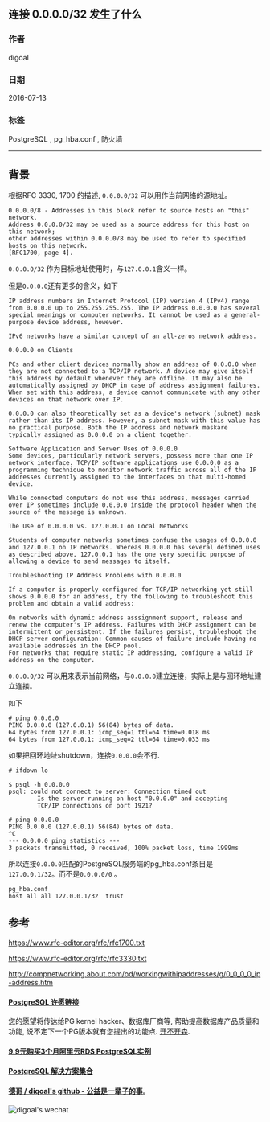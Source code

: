 ## 连接 0.0.0.0/32 发生了什么  
                                                                                                                                                                                                           
### 作者                                                                                                                                                                                                           
digoal                                                                                                                                                                                                           
                                                                                                                                                                                                           
### 日期                                                                                                                                                                                                           
2016-07-13                                                                                                                                                                                                    
                                                                                                                                                                                                           
### 标签                                                                                                                                                                                                           
PostgreSQL , pg_hba.conf , 防火墙         
                                                                                                                                                                                                           
----                                                                                                                                                                                                           
                                                                                                                                                                                                           
## 背景                                                                                               
根据RFC 3330, 1700 的描述, ```0.0.0.0/32``` 可以用作当前网络的源地址。      
  
```  
0.0.0.0/8 - Addresses in this block refer to source hosts on "this" network.    
Address 0.0.0.0/32 may be used as a source address for this host on this network;   
other addresses within 0.0.0.0/8 may be used to refer to specified hosts on this network.  
[RFC1700, page 4].  
```  
    
```0.0.0.0/32``` 作为目标地址使用时，与```127.0.0.1```含义一样。    
  
但是```0.0.0.0```还有更多的含义，如下    
  
```  
IP address numbers in Internet Protocol (IP) version 4 (IPv4) range from 0.0.0.0 up to 255.255.255.255. The IP address 0.0.0.0 has several special meanings on computer networks. It cannot be used as a general-purpose device address, however.  
  
IPv6 networks have a similar concept of an all-zeros network address.  
  
0.0.0.0 on Clients  
  
PCs and other client devices normally show an address of 0.0.0.0 when they are not connected to a TCP/IP network. A device may give itself this address by default whenever they are offline. It may also be automatically assigned by DHCP in case of address assignment failures.  When set with this address, a device cannot communicate with any other devices on that network over IP.  
  
0.0.0.0 can also theoretically set as a device's network (subnet) mask rather than its IP address. However, a subnet mask with this value has no practical purpose. Both the IP address and network maskare typically assigned as 0.0.0.0 on a client together.    
  
Software Application and Server Uses of 0.0.0.0  
Some devices, particularly network servers, possess more than one IP network interface. TCP/IP software applications use 0.0.0.0 as a programming technique to monitor network traffic across all of the IP addresses currently assigned to the interfaces on that multi-homed device.  
  
While connected computers do not use this address, messages carried over IP sometimes include 0.0.0.0 inside the protocol header when the source of the message is unknown.  
  
The Use of 0.0.0.0 vs. 127.0.0.1 on Local Networks  
  
Students of computer networks sometimes confuse the usages of 0.0.0.0 and 127.0.0.1 on IP networks. Whereas 0.0.0.0 has several defined uses as described above, 127.0.0.1 has the one very specific purpose of allowing a device to send messages to itself.  
  
Troubleshooting IP Address Problems with 0.0.0.0  
  
If a computer is properly configured for TCP/IP networking yet still shows 0.0.0.0 for an address, try the following to troubleshoot this problem and obtain a valid address:  
  
On networks with dynamic address asssignment support, release and renew the computer's IP address. Failures with DHCP assignment can be intermittent or persistent. If the failures persist, troubleshoot the DHCP server configuration: Common causes of failure include having no available addresses in the DHCP pool.  
For networks that require static IP addressing, configure a valid IP address on the computer.  
```  
  
```0.0.0.0/32``` 可以用来表示当前网络，与```0.0.0.0```建立连接，实际上是与回环地址建立连接。      
  
如下  
  
```  
# ping 0.0.0.0  
PING 0.0.0.0 (127.0.0.1) 56(84) bytes of data.  
64 bytes from 127.0.0.1: icmp_seq=1 ttl=64 time=0.018 ms  
64 bytes from 127.0.0.1: icmp_seq=2 ttl=64 time=0.033 ms  
```  
  
如果把回环地址shutdown，连接```0.0.0.0```会不行.  
  
```  
# ifdown lo  
  
$ psql -h 0.0.0.0  
psql: could not connect to server: Connection timed out  
        Is the server running on host "0.0.0.0" and accepting  
        TCP/IP connections on port 1921?  
  
# ping 0.0.0.0  
PING 0.0.0.0 (127.0.0.1) 56(84) bytes of data.  
^C  
--- 0.0.0.0 ping statistics ---  
3 packets transmitted, 0 received, 100% packet loss, time 1999ms  
```  
  
所以连接```0.0.0.0```匹配的PostgreSQL服务端的pg_hba.conf条目是```127.0.0.1/32```。而不是```0.0.0.0/0``` 。   
  
```  
pg_hba.conf  
host all all 127.0.0.1/32  trust  
```  
  
## 参考  
https://www.rfc-editor.org/rfc/rfc1700.txt  
  
https://www.rfc-editor.org/rfc/rfc3330.txt  
  
http://compnetworking.about.com/od/workingwithipaddresses/g/0_0_0_0_ip-address.htm  
  
  
  
  
  
  
  
  
  
  
  
  
  
  
  
  
  
  
  
  
  
  
  
  
  
  
  
  
  
  
  
  
  
  
  
  
  
  
  
  
  
  
  
  
  
  
  
  
  
  
  
  
  
  
  
  
  
  
  
  
  
  
  
#### [PostgreSQL 许愿链接](https://github.com/digoal/blog/issues/76 "269ac3d1c492e938c0191101c7238216")
您的愿望将传达给PG kernel hacker、数据库厂商等, 帮助提高数据库产品质量和功能, 说不定下一个PG版本就有您提出的功能点. [开不开森](https://github.com/digoal/blog/issues/76 "269ac3d1c492e938c0191101c7238216").  
  
  
#### [9.9元购买3个月阿里云RDS PostgreSQL实例](https://www.aliyun.com/database/postgresqlactivity "57258f76c37864c6e6d23383d05714ea")
  
  
#### [PostgreSQL 解决方案集合](https://yq.aliyun.com/topic/118 "40cff096e9ed7122c512b35d8561d9c8")
  
  
#### [德哥 / digoal's github - 公益是一辈子的事.](https://github.com/digoal/blog/blob/master/README.md "22709685feb7cab07d30f30387f0a9ae")
  
  
![digoal's wechat](../pic/digoal_weixin.jpg "f7ad92eeba24523fd47a6e1a0e691b59")
  
